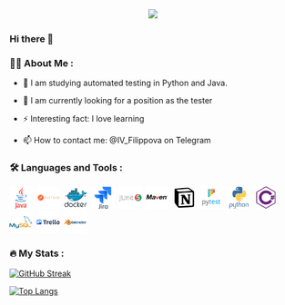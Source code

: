 
<div id="header" align="center">
  <img src="https://media.giphy.com/media/v1.Y2lkPTc5MGI3NjExM3o4NTMxNGc3MXRrbzR6c2JvZWFqbHc4cnMxYmV5Z2gwdG56dml3aiZlcD12MV9pbnRlcm5hbF9naWZfYnlfaWQmY3Q9Zw/8WZeVq2y8VbiGLDIoa/giphy.gif" width="200"/>
</div>

### Hi there 👋
### :woman_technologist: About Me :
- :telescope: I am studying automated testing in Python and Java.

- :seedling: I am currently looking for a position as the tester

- :zap:  Interesting fact: I love learning
  
- :mailbox: How to contact me: @IV_Filippova on Telegram


### :hammer_and_wrench: Languages and Tools :
<div>
  <img src="https://github.com/devicons/devicon/blob/master/icons/java/java-original-wordmark.svg" title="Java" alt="Java" width="40" height="40"/>&nbsp;
  <img src="https://github.com/devicons/devicon/blob/master/icons/postman/postman-original-wordmark.svg" title="React" alt="React" width="40" height="40"/>&nbsp;
  <img src="https://github.com/devicons/devicon/blob/master/icons/docker/docker-original-wordmark.svg" title="Spring" alt="Spring" width="40" height="40"/>&nbsp;
  <img src="https://github.com/devicons/devicon/blob/master/icons/jira/jira-original-wordmark.svg" title="Material UI" alt="Material UI" width="40" height="40"/>&nbsp;
  <img src="https://github.com/devicons/devicon/blob/master/icons/junit/junit-original-wordmark.svg" alt="Flutter" width="40" height="40"/>&nbsp;
  <img src="https://github.com/devicons/devicon/blob/master/icons/maven/maven-original-wordmark.svg" title="Redux" alt="Redux " width="40" height="40"/>&nbsp;
  <img src="https://github.com/devicons/devicon/blob/master/icons/notion/notion-original.svg"  title="CSS3" alt="CSS" width="40" height="40"/>&nbsp;
  <img src="https://github.com/devicons/devicon/blob/master/icons/pytest/pytest-original-wordmark.svg" title="HTML5" alt="HTML" width="40" height="40"/>&nbsp;
  <img src="https://github.com/devicons/devicon/blob/master/icons/python/python-original-wordmark.svg" title="JavaScript" alt="JavaScript" width="40" height="40"/>&nbsp;
  <img src="https://github.com/devicons/devicon/blob/master/icons/csharp/csharp-line.svg"  alt="Gatsby" width="40" height="40"/>&nbsp;
  <img src="https://github.com/devicons/devicon/blob/master/icons/mysql/mysql-original-wordmark.svg" title="MySQL"  alt="MySQL" width="40" height="40"/>&nbsp;
  <img src="https://github.com/devicons/devicon/blob/master/icons/trello/trello-original-wordmark.svg" alt="NodeJS" width="40" height="40"/>&nbsp;
  <img src="https://github.com/devicons/devicon/blob/master/icons/blender/blender-original-wordmark.svg" title="AWS" alt="AWS" width="40" height="40"/>&nbsp;
 </div>
 
### :fire: My Stats :
[![GitHub Streak](https://github-readme-streak-stats.herokuapp.com?user=Filippok82)](https://git.io/streak-stats)

[![Top Langs](https://github-readme-stats.vercel.app/api/top-langs/?username=Filippok82)](https://github.com/anuraghazra/github-readme-stats)

